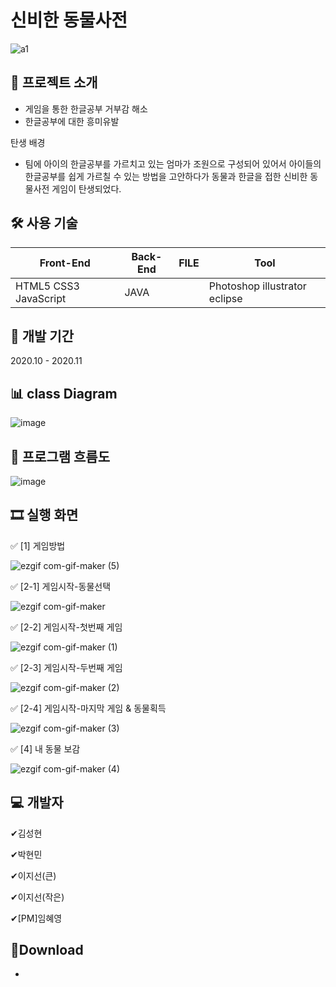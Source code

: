 
# 신비한 동물사전

![a1](https://user-images.githubusercontent.com/54495841/126591818-8c3ead2e-dbc0-45ae-9ff1-5d2eb0cb9367.PNG)

## 📑 프로젝트 소개

-  게임을 통한 한글공부 거부감 해소
-  한글공부에 대한 흥미유발

  탄생 배경

  - 팀에 아이의 한글공부를 가르치고 있는 엄마가 조원으로 구성되어 있어서 
   아이들의 한글공부를 쉽게 가르칠 수 있는 방법을 고안하다가 동물과 한글을 접한 신비한 동물사전 게임이 탄생되었다.


## 🛠 사용 기술

| Front-End                | Back-End       | FILE     | Tool                              |
| ------------------------ | -------------- | -------- | ----------------------------------|
| HTML5 CSS3 JavaScript    | JAVA           |          | Photoshop illustrator eclipse     |

## 📅 개발 기간

2020.10 - 2020.11

## 📊 class Diagram

![image](https://user-images.githubusercontent.com/54495841/126433794-1609af9e-37fe-4348-bf8e-2f1b2d426716.png)

## 📖 프로그램 흐름도

![image](https://user-images.githubusercontent.com/54495841/126433767-7bd1cf58-3b3f-4ab1-8af7-f3c21028dbac.png)


## 🎞 실행 화면

✅ [1] 게임방법 

![ezgif com-gif-maker (5)](https://user-images.githubusercontent.com/54495841/126591714-3c7ac043-a20c-4d44-9f5b-bd697f02158d.gif)

✅ [2-1] 게임시작-동물선택 

![ezgif com-gif-maker](https://user-images.githubusercontent.com/54495841/126591606-7f9196e0-ec3f-478a-8fd5-714c3110c092.gif)

✅ [2-2] 게임시작-첫번째 게임

![ezgif com-gif-maker (1)](https://user-images.githubusercontent.com/54495841/126591620-1d423491-992c-46c2-b91d-b114071c471f.gif)

✅ [2-3] 게임시작-두번째 게임

![ezgif com-gif-maker (2)](https://user-images.githubusercontent.com/54495841/126591646-47a5920a-b14d-4ecf-9d25-58b4c6e35cd0.gif)

✅ [2-4] 게임시작-마지막 게임 & 동물획득

![ezgif com-gif-maker (3)](https://user-images.githubusercontent.com/54495841/126591658-6674a030-5757-4e63-8b0f-1aec63e50851.gif)

✅ [4] 내 동물 보감

![ezgif com-gif-maker (4)](https://user-images.githubusercontent.com/54495841/126591664-77ab69b5-7371-46b6-829b-ce44d615c51f.gif)


## 💻 개발자

✔김성현

✔박현민

✔이지선(큰)

✔이지선(작은)

✔[PM]임혜영        

## 💼Download

-
